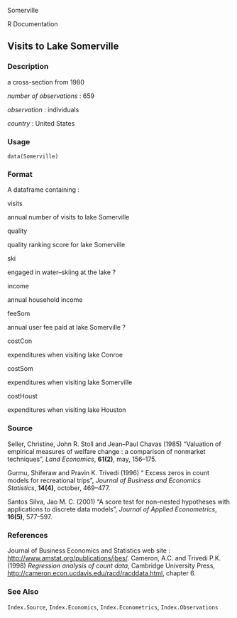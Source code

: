 Somerville

R Documentation

## Visits to Lake Somerville

### Description

a cross-section from 1980

_number of observations_ : 659

_observation_ : individuals

_country_ : United States

### Usage

    data(Somerville)

### Format

A dataframe containing :

visits

annual number of visits to lake Somerville

quality

quality ranking score for lake Somerville

ski

engaged in water–skiing at the lake ?

income

annual household income

feeSom

annual user fee paid at lake Somerville ?

costCon

expenditures when visiting lake Conroe

costSom

expenditures when visiting lake Somerville

costHoust

expenditures when visiting lake Houston

### Source

Seller, Christine, John R. Stoll and Jean–Paul Chavas (1985) “Valuation of
empirical measures of welfare change : a comparison of nonmarket techniques”,
_Land Economics_, **61(2)**, may, 156–175.

Gurmu, Shiferaw and Pravin K. Trivedi (1996) “ Excess zeros in count models
for recreational trips”, _Journal of Business and Economics Statistics_,
**14(4)**, october, 469–477.

Santos Silva, Jao M. C. (2001) “A score test for non–nested hypotheses with
applications to discrete data models”, _Journal of Applied Econometrics_,
**16(5)**, 577–597.

### References

Journal of Business Economics and Statistics web site :
<http://www.amstat.org/publications/jbes/>. Cameron, A.C. and Trivedi P.K.
(1998) _Regression analysis of count data_, Cambridge University Press,
<http://cameron.econ.ucdavis.edu/racd/racddata.html>, chapter 6.

### See Also

`Index.Source`, `Index.Economics`, `Index.Econometrics`, `Index.Observations`

